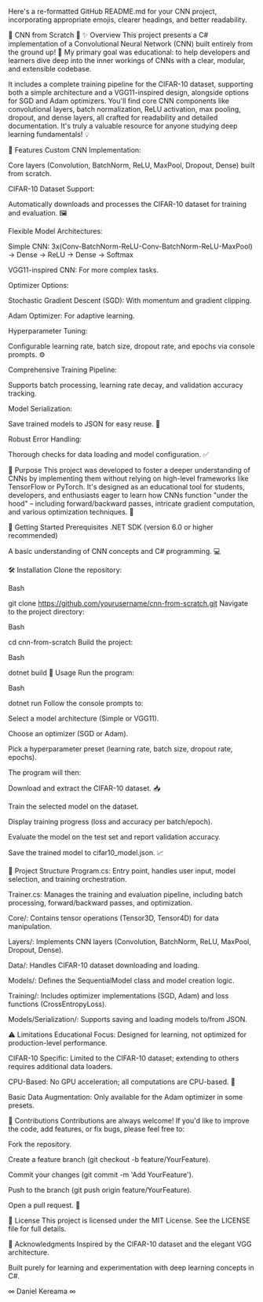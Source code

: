 Here's a re-formatted GitHub README.md for your CNN project, incorporating appropriate emojis, clearer headings, and better readability.

🚀 CNN from Scratch 🚀
✨ Overview
This project presents a C# implementation of a Convolutional Neural Network (CNN) built entirely from the ground up! 🤯 My primary goal was educational: to help developers and learners dive deep into the inner workings of CNNs with a clear, modular, and extensible codebase.

It includes a complete training pipeline for the CIFAR-10 dataset, supporting both a simple architecture and a VGG11-inspired design, alongside options for SGD and Adam optimizers. You'll find core CNN components like convolutional layers, batch normalization, ReLU activation, max pooling, dropout, and dense layers, all crafted for readability and detailed documentation. It's truly a valuable resource for anyone studying deep learning fundamentals! 💡

🌟 Features
Custom CNN Implementation:

Core layers (Convolution, BatchNorm, ReLU, MaxPool, Dropout, Dense) built from scratch.

CIFAR-10 Dataset Support:

Automatically downloads and processes the CIFAR-10 dataset for training and evaluation. 🖼️

Flexible Model Architectures:

Simple CNN: 3x(Conv-BatchNorm-ReLU-Conv-BatchNorm-ReLU-MaxPool) → Dense → ReLU → Dense → Softmax

VGG11-inspired CNN: For more complex tasks.

Optimizer Options:

Stochastic Gradient Descent (SGD): With momentum and gradient clipping.

Adam Optimizer: For adaptive learning.

Hyperparameter Tuning:

Configurable learning rate, batch size, dropout rate, and epochs via console prompts. ⚙️

Comprehensive Training Pipeline:

Supports batch processing, learning rate decay, and validation accuracy tracking.

Model Serialization:

Save trained models to JSON for easy reuse. 💾

Robust Error Handling:

Thorough checks for data loading and model configuration. ✅

🎯 Purpose
This project was developed to foster a deeper understanding of CNNs by implementing them without relying on high-level frameworks like TensorFlow or PyTorch. It's designed as an educational tool for students, developers, and enthusiasts eager to learn how CNNs function "under the hood" – including forward/backward passes, intricate gradient computation, and various optimization techniques. 🧠

🚀 Getting Started
Prerequisites
.NET SDK (version 6.0 or higher recommended)

A basic understanding of CNN concepts and C# programming. 💻

🛠️ Installation
Clone the repository:

Bash

git clone https://github.com/yourusername/cnn-from-scratch.git
Navigate to the project directory:

Bash

cd cnn-from-scratch
Build the project:

Bash

dotnet build
🏃 Usage
Run the program:

Bash

dotnet run
Follow the console prompts to:

Select a model architecture (Simple or VGG11).

Choose an optimizer (SGD or Adam).

Pick a hyperparameter preset (learning rate, batch size, dropout rate, epochs).

The program will then:

Download and extract the CIFAR-10 dataset. 📥

Train the selected model on the dataset.

Display training progress (loss and accuracy per batch/epoch).

Evaluate the model on the test set and report validation accuracy.

Save the trained model to cifar10_model.json. 📈

📂 Project Structure
Program.cs: Entry point, handles user input, model selection, and training orchestration.

Trainer.cs: Manages the training and evaluation pipeline, including batch processing, forward/backward passes, and optimization.

Core/: Contains tensor operations (Tensor3D, Tensor4D) for data manipulation.

Layers/: Implements CNN layers (Convolution, BatchNorm, ReLU, MaxPool, Dropout, Dense).

Data/: Handles CIFAR-10 dataset downloading and loading.

Models/: Defines the SequentialModel class and model creation logic.

Training/: Includes optimizer implementations (SGD, Adam) and loss functions (CrossEntropyLoss).

Models/Serialization/: Supports saving and loading models to/from JSON.

⚠️ Limitations
Educational Focus: Designed for learning, not optimized for production-level performance.

CIFAR-10 Specific: Limited to the CIFAR-10 dataset; extending to others requires additional data loaders.

CPU-Based: No GPU acceleration; all computations are CPU-based. 🐢

Basic Data Augmentation: Only available for the Adam optimizer in some presets.

👋 Contributions
Contributions are always welcome! If you'd like to improve the code, add features, or fix bugs, please feel free to:

Fork the repository.

Create a feature branch (git checkout -b feature/YourFeature).

Commit your changes (git commit -m 'Add YourFeature').

Push to the branch (git push origin feature/YourFeature).

Open a pull request. 🤝

📜 License
This project is licensed under the MIT License. See the LICENSE file for full details.

🙏 Acknowledgments
Inspired by the CIFAR-10 dataset and the elegant VGG architecture.

Built purely for learning and experimentation with deep learning concepts in C#.

∞ Daniel Kereama ∞
